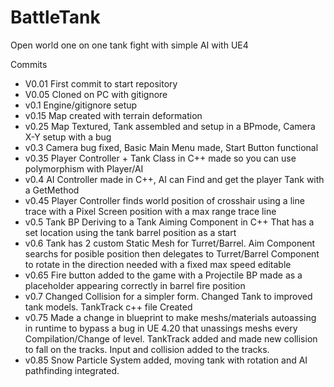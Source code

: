 # BattleTank
Open world one on one tank fight with simple AI with UE4


Commits
* V0.01 First commit to start repository
* V0.05 Cloned on PC with gitignore
* v0.1 Engine/gitignore setup
* v0.15 Map created with terrain deformation
* v0.25 Map Textured, Tank assembled and setup in a BPmode, Camera X-Y setup with a bug
* v0.3 Camera bug fixed, Basic Main Menu made, Start Button functional
* v0.35 Player Controller + Tank Class in C++ made so you can use polymorphism with Player/AI
* v0.4 AI Controller made in C++, AI can Find and get the player Tank with a GetMethod
* v0.45 Player Controller finds world position of crosshair using a line trace with a Pixel Screen position with a max range trace line
* v0.5 Tank BP Deriving to a Tank Aiming Component in C++ That has a set location using the tank barrel position as a start
* v0.6 Tank has 2 custom Static Mesh for Turret/Barrel. Aim Component searchs for posible position then 
delegates to Turret/Barrel Component to rotate in the direction needed with a fixed max speed editable
* v0.65 Fire button added to the game with a Projectile BP made as a placeholder appearing correctly in barrel fire position
* v0.7 Changed Collision for a simpler form. Changed Tank to improved tank models. TankTrack c++ file Created
* v0.75 Made a change in blueprint to make meshs/materials autoassing in runtime to bypass a bug in UE 4.20 that
unassings meshs every Compilation/Change of level. TankTrack added and made new collision to fall on the tracks.
Input and collision added to the tracks.
* v0.85 Snow Particle System added, moving tank with rotation and AI pathfinding integrated.